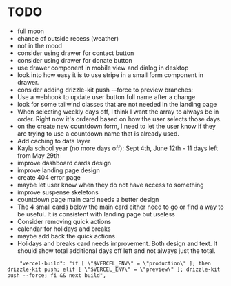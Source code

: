 # TODO

- full moon
- chance of outside recess (weather)
- not in the mood
- consider using drawer for contact button
- consider using drawer for donate button
- use drawer component in mobile view and dialog in desktop
- look into how easy it is to use stripe in a small form component in drawer.
- consider adding drizzle-kit push --force to preview branches:
- Use a webhook to update user button full name after a change
- look for some tailwind classes that are not needed in the landing page
- When selecting weekly days off, I think I want the array to always be in order. Right now it's ordered based on how the user selects those days.
- on the create new countdown form, I need to let the user know if they are trying to use a countdown name that is already used.
- Add caching to data layer
- Kayla school year (no more days off): Sept 4th, June 12th - 11 days left from May 29th
- improve dashboard cards design
- improve landing page design
- create 404 error page
- maybe let user know when they do not have access to something
- improve suspense skeletons
- countdown page main card needs a better design
- The 4 small cards below the main card either need to go or find a way to be useful. It is consistent with landing page but useless
- Consider removing quick actions
- calendar for holidays and breaks
- maybe add back the quick actions
- Holidays and breaks card needs improvement. Both design and text. It should show total additional days off left and not always just the total.

```
    "vercel-build": "if [ \"$VERCEL_ENV\" = \"production\" ]; then drizzle-kit push; elif [ \"$VERCEL_ENV\" = \"preview\" ]; drizzle-kit push --force; fi && next build",
```
